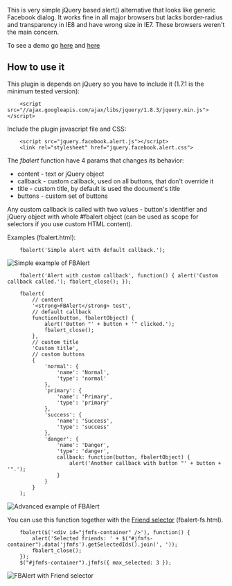This is very simple jQuery based alert() alternative that looks like generic Facebook dialog.
It works fine in all major browsers but lacks border-radius and transparency in IE8 and have
wrong size in IE7. These browsers weren't the main concern.

To see a demo go [here](http://77.93.202.253:3700/jquery-facebook-alert/fbalert.html) and [here](http://77.93.202.253:3700/jquery-facebook-alert/fbalert-fs.html)


How to use it
-------------

This plugin is depends on jQuery so you have to include it (1.7.1 is the minimum tested version):

		<script src="//ajax.googleapis.com/ajax/libs/jquery/1.8.3/jquery.min.js"></script>

Include the plugin javascript file and CSS:

		<script src="jquery.facebook.alert.js"></script>
		<link rel="stylesheet" href="jquery.facebook.alert.css">

The *fbalert* function have 4 params that changes its behavior:

* content - text or jQuery object
* callback - custom callback, used on all buttons, that don't override it
* title - custom title, by default is used the document's title
* buttons - custom set of buttons

Any custom callback is called with two values - button's identifier and jQuery object with whole #fbalert object (can be used as scope for selectors if you use custom HTML content).

Examples (fbalert.html):

		fbalert('Simple alert with default callback.');

![Simple example of FBAlert](http://77.93.202.253:3700/jquery-facebook-alert/simple.png "Simple alert")

		fbalert('Alert with custom callback', function() { alert('Custom callback called.'); fbalert_close(); });

		fbalert(
			// content
			'<strong>FBAlert</strong> test',
			// default callback
			function(button, fbalertObject) {
				alert('Button "' + button + '" clicked.');
				fbalert_close();
			},
			// custom title
			'Custom title',
			// custom buttons
			{
				'normal': {
					'name': 'Normal',
					'type': 'normal'
				},
				'primary': {
					'name': 'Primary',
					'type': 'primary'
				},
				'success': {
					'name': 'Success',
					'type': 'success'
				},
				'danger': {
					'name': 'Danger',
					'type': 'danger',
					callback: function(button, fbalertObject) {
						alert('Another callback with button "' + button + '".');
					}
				}
			}
		);

![Advanced example of FBAlert](http://77.93.202.253:3700/jquery-facebook-alert/advanced.png "Advanced alert")

You can use this function together with the [Friend selector](https://github.com/marekjalovec/jquery-facebook-multi-friend-selector) (fbalert-fs.html).

		fbalert($('<div id="jfmfs-container" />'), function() {
			alert('Selected friends: ' + $("#jfmfs-container").data('jfmfs').getSelectedIds().join(', '));
			fbalert_close();
		});
		$("#jfmfs-container").jfmfs({ max_selected: 3 });

![FBAlert with Friend selector](http://77.93.202.253:3700/jquery-facebook-alert/friend-selector.png "Friend selector")
